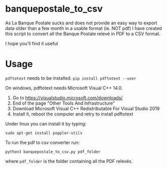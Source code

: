 # banquepostale_to_csv

As La Banque Postale sucks and does not provide an easy way
to export data older than a few month in a usable format (ie. NOT pdf) I have created
this script to convert all the Banque Postale relevé in PDF to a CSV format.

I hope you'll find it useful

# Usage
`pdftotext` needs to be installed.
`pip install pdftotext --user`

On windows, pdftotext needs Microsoft Visual C++ 14.0.
1. Go to https://visualstudio.microsoft.com/downloads/ 
2. End of the page "Other Tools And Infrastructure"
3. Download Microsoft Visual C++ Redistributable For Visual Studio 2019
4. Install it, reboot the computer and retry to install pdftotext



Under linux you can install it by typing:
```shell
sudo apt-get install poppler-utils
```

To run the pdf to csv converter run:
```shell
python3 banquepostale_to_csv.py pdf_folder
```
where `pdf_folder` is the folder containing all the PDF relevés.
